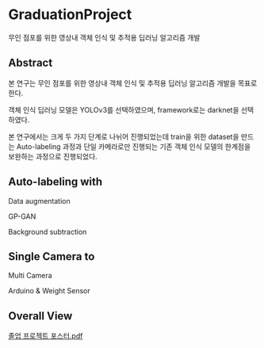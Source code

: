 # GraduationProject

무인 점포를 위한 영상내 객체 인식 및 추적용 딥러닝 알고리즘 개발

## Abstract
본 연구는 무인 점포를 위한 영상내 객체 인식 및 추적용 딥러닝 알고리즘 개발을 목표로 한다. 

객체 인식 딥러닝 모델은 YOLOv3를 선택하였으며, framework로는 darknet을 선택하였다. 

본 연구에서는 크게 두 가지 단계로 나뉘어 진행되었는데 train을 위한 dataset을 만드는 Auto-labeling 과정과 단일 카메라로만 진행되는 기존 객체 인식 모델의 한계점을 보완하는 과정으로 진행되었다.

## Auto-labeling with

Data augmentation

GP-GAN

Background subtraction

## Single Camera to

Multi Camera

Arduino & Weight Sensor


## Overall View

[졸업 프로젝트 포스터.pdf](https://github.com/peardanny97/GraduationProject/files/11148431/_.pdf)
